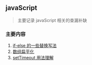## javaScript

> 主要记录 javaScript 相关的查漏补缺

### 主要内容

1. [if-else 的一些替换写法](if-else)
2. [数组扁平化](flatten)
3. [setTimeout 用法理解](setTimeout)
